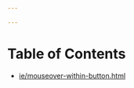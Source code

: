 ```yaml
---

---
```


# Table of Contents
*  [ie/mouseover-within-button.html](ie/mouseover-within-button.html)

